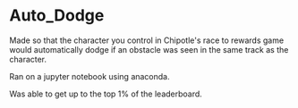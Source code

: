 # Auto_Dodge
Made so that the character you control in Chipotle's race to rewards game would automatically dodge if an obstacle was seen in the same track as the character.

Ran on a jupyter notebook using anaconda. 

Was able to get up to the top 1% of the leaderboard. 
